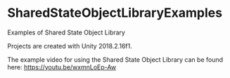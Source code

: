 # SharedStateObjectLibraryExamples
Examples of Shared State Object Library

Projects are created with Unity 2018.2.16f1.

The example video for using the Shared State Object Library can be found here: https://youtu.be/wxmnLoEp-Aw

